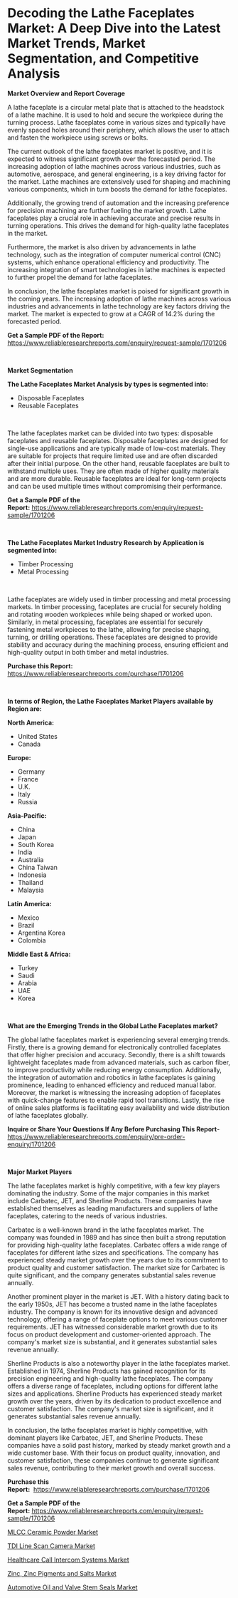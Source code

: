 <p><h1>Decoding the Lathe Faceplates Market: A Deep Dive into the Latest Market Trends, Market Segmentation, and Competitive Analysis</h1></p><p><strong>Market Overview and Report Coverage</strong></p>
<p><p>A lathe faceplate is a circular metal plate that is attached to the headstock of a lathe machine. It is used to hold and secure the workpiece during the turning process. Lathe faceplates come in various sizes and typically have evenly spaced holes around their periphery, which allows the user to attach and fasten the workpiece using screws or bolts.</p><p>The current outlook of the lathe faceplates market is positive, and it is expected to witness significant growth over the forecasted period. The increasing adoption of lathe machines across various industries, such as automotive, aerospace, and general engineering, is a key driving factor for the market. Lathe machines are extensively used for shaping and machining various components, which in turn boosts the demand for lathe faceplates.</p><p>Additionally, the growing trend of automation and the increasing preference for precision machining are further fueling the market growth. Lathe faceplates play a crucial role in achieving accurate and precise results in turning operations. This drives the demand for high-quality lathe faceplates in the market.</p><p>Furthermore, the market is also driven by advancements in lathe technology, such as the integration of computer numerical control (CNC) systems, which enhance operational efficiency and productivity. The increasing integration of smart technologies in lathe machines is expected to further propel the demand for lathe faceplates.</p><p>In conclusion, the lathe faceplates market is poised for significant growth in the coming years. The increasing adoption of lathe machines across various industries and advancements in lathe technology are key factors driving the market. The market is expected to grow at a CAGR of 14.2% during the forecasted period.</p></p>
<p><strong>Get a Sample PDF of the Report:</strong> <a href="https://www.reliableresearchreports.com/enquiry/request-sample/1701206">https://www.reliableresearchreports.com/enquiry/request-sample/1701206</a></p>
<p>&nbsp;</p>
<p><strong>Market Segmentation</strong></p>
<p><strong>The Lathe Faceplates Market Analysis by types is segmented into:</strong></p>
<p><ul><li>Disposable Faceplates</li><li>Reusable Faceplates</li></ul></p>
<p>&nbsp;</p>
<p><p>The lathe faceplates market can be divided into two types: disposable faceplates and reusable faceplates. Disposable faceplates are designed for single-use applications and are typically made of low-cost materials. They are suitable for projects that require limited use and are often discarded after their initial purpose. On the other hand, reusable faceplates are built to withstand multiple uses. They are often made of higher quality materials and are more durable. Reusable faceplates are ideal for long-term projects and can be used multiple times without compromising their performance.</p></p>
<p><strong>Get a Sample PDF of the Report:</strong>&nbsp;<a href="https://www.reliableresearchreports.com/enquiry/request-sample/1701206">https://www.reliableresearchreports.com/enquiry/request-sample/1701206</a></p>
<p>&nbsp;</p>
<p><strong>The Lathe Faceplates Market Industry Research by Application is segmented into:</strong></p>
<p><ul><li>Timber Processing</li><li>Metal Processing</li></ul></p>
<p>&nbsp;</p>
<p><p>Lathe faceplates are widely used in timber processing and metal processing markets. In timber processing, faceplates are crucial for securely holding and rotating wooden workpieces while being shaped or worked upon. Similarly, in metal processing, faceplates are essential for securely fastening metal workpieces to the lathe, allowing for precise shaping, turning, or drilling operations. These faceplates are designed to provide stability and accuracy during the machining process, ensuring efficient and high-quality output in both timber and metal industries.</p></p>
<p><strong>Purchase this Report:</strong>&nbsp; <a href="https://www.reliableresearchreports.com/purchase/1701206">https://www.reliableresearchreports.com/purchase/1701206</a></p>
<p>&nbsp;</p>
<p><strong>In terms of Region, the Lathe Faceplates Market Players available by Region are:</strong></p>
<p>
    <p> <strong> North America: </strong>
        <ul>
            <li>United States</li>
            <li>Canada</li>
        </ul>
        </p> 
    <p> <strong> Europe: </strong>
        <ul>
            <li>Germany</li>
            <li>France</li>
            <li>U.K.</li>
            <li>Italy</li>
            <li>Russia</li>
        </ul>
        </p> 
    <p> <strong> Asia-Pacific: </strong>
        <ul>
            <li>China</li>
            <li>Japan</li>
            <li>South Korea</li>
            <li>India</li>
            <li>Australia</li>
            <li>China Taiwan</li>
            <li>Indonesia</li>
            <li>Thailand</li>
            <li>Malaysia</li>
        </ul>
        </p> 
    <p> <strong> Latin America: </strong>
        <ul>
            <li>Mexico</li>
            <li>Brazil</li>
            <li>Argentina Korea</li>
            <li>Colombia</li>
        </ul>
        </p> 
    <p> <strong> Middle East & Africa: </strong>
        <ul>
            <li>Turkey</li>
            <li>Saudi</li>
            <li>Arabia</li>
            <li>UAE</li>
            <li>Korea</li>
        </ul>
    </p>
    </p>
<p>&nbsp;</p>
<p><strong>What are the Emerging Trends in the Global Lathe Faceplates market?</strong></p>
<p><p>The global lathe faceplates market is experiencing several emerging trends. Firstly, there is a growing demand for electronically controlled faceplates that offer higher precision and accuracy. Secondly, there is a shift towards lightweight faceplates made from advanced materials, such as carbon fiber, to improve productivity while reducing energy consumption. Additionally, the integration of automation and robotics in lathe faceplates is gaining prominence, leading to enhanced efficiency and reduced manual labor. Moreover, the market is witnessing the increasing adoption of faceplates with quick-change features to enable rapid tool transitions. Lastly, the rise of online sales platforms is facilitating easy availability and wide distribution of lathe faceplates globally.</p></p>
<p><strong>Inquire or Share Your Questions If Any Before Purchasing This Report</strong>- <a href="https://www.reliableresearchreports.com/enquiry/pre-order-enquiry/1701206">https://www.reliableresearchreports.com/enquiry/pre-order-enquiry/1701206</a></p>
<p>&nbsp;</p>
<p><strong>Major Market Players</strong></p>
<p><p>The lathe faceplates market is highly competitive, with a few key players dominating the industry. Some of the major companies in this market include Carbatec, JET, and Sherline Products. These companies have established themselves as leading manufacturers and suppliers of lathe faceplates, catering to the needs of various industries.</p><p>Carbatec is a well-known brand in the lathe faceplates market. The company was founded in 1989 and has since then built a strong reputation for providing high-quality lathe faceplates. Carbatec offers a wide range of faceplates for different lathe sizes and specifications. The company has experienced steady market growth over the years due to its commitment to product quality and customer satisfaction. The market size for Carbatec is quite significant, and the company generates substantial sales revenue annually.</p><p>Another prominent player in the market is JET. With a history dating back to the early 1950s, JET has become a trusted name in the lathe faceplates industry. The company is known for its innovative design and advanced technology, offering a range of faceplate options to meet various customer requirements. JET has witnessed considerable market growth due to its focus on product development and customer-oriented approach. The company's market size is substantial, and it generates substantial sales revenue annually.</p><p>Sherline Products is also a noteworthy player in the lathe faceplates market. Established in 1974, Sherline Products has gained recognition for its precision engineering and high-quality lathe faceplates. The company offers a diverse range of faceplates, including options for different lathe sizes and applications. Sherline Products has experienced steady market growth over the years, driven by its dedication to product excellence and customer satisfaction. The company's market size is significant, and it generates substantial sales revenue annually.</p><p>In conclusion, the lathe faceplates market is highly competitive, with dominant players like Carbatec, JET, and Sherline Products. These companies have a solid past history, marked by steady market growth and a wide customer base. With their focus on product quality, innovation, and customer satisfaction, these companies continue to generate significant sales revenue, contributing to their market growth and overall success.</p></p>
<p><strong>Purchase this Report:</strong>&nbsp;&nbsp;<a href="https://www.reliableresearchreports.com/purchase/1701206">https://www.reliableresearchreports.com/purchase/1701206</a></p>
<p></p>
<p><strong>Get a Sample PDF of the Report:</strong>&nbsp;<a href="https://www.reliableresearchreports.com/enquiry/request-sample/1701206">https://www.reliableresearchreports.com/enquiry/request-sample/1701206</a></p>
<p><p><a href="https://www.linkedin.com/pulse/mlcc-ceramic-powder-market-size-share-global-analysis-rcrte/">MLCC Ceramic Powder Market</a></p><p><a href="https://medium.com/@carolclarkson766/tdi-line-scan-camera-market-size-market-outlook-and-market-forecast-2023-to-2030-55646a0f87ad">TDI Line Scan Camera Market</a></p><p><a href="https://www.linkedin.com/pulse/decoding-healthcare-call-intercom-systems-market-deep-dive-latest-tc1ae/">Healthcare Call Intercom Systems Market</a></p><p><a href="https://www.linkedin.com/pulse/zinc-pigments-salts-market-size-share-amp-trends-analysis-chc1e/">Zinc, Zinc Pigments and Salts Market</a></p><p><a href="https://medium.com/@gabriellemcgrath66/automotive-oil-and-valve-stem-seals-market-size-market-outlook-and-market-forecast-2023-to-2030-47eebd902534">Automotive Oil and Valve Stem Seals Market</a></p></p>